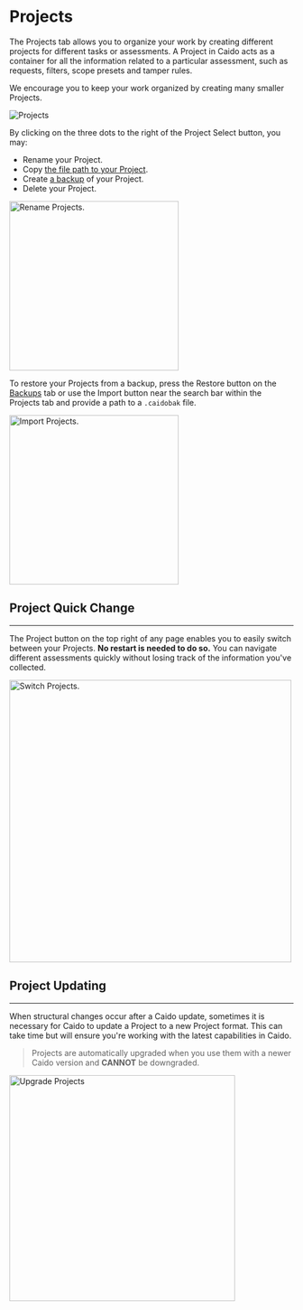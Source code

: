 # Projects

The Projects tab allows you to organize your work by creating different projects for different tasks or assessments. A Project in Caido acts as a container for all the information related to a particular assessment, such as requests, filters, scope presets and tamper rules.

We encourage you to keep your work organized by creating many smaller Projects.

<img alt="Projects" src="/_images/projects_page.png">

By clicking on the three dots to the right of the Project Select button, you may:

- Rename your Project.
- Copy [the file path to your Project](/concepts/internals/files.md).
- Create [a backup](/reference/features/workspace/backups.md) of your Project.
- Delete your Project.

<img width="300" alt="Rename Projects." src="/_images/projects_rename.png" center>

To restore your Projects from a backup, press the Restore button on the [Backups](/reference/features/workspace/backups.md) tab or use the Import button near the search bar within the Projects tab and provide a path to a `.caidobak` file.

<img width="300" alt="Import Projects." src="/_images/projects_import.png" center>

## Project Quick Change

---

The Project button on the top right of any page enables you to easily switch between your Projects. **No restart is needed to do so.** You can navigate different assessments quickly without losing track of the information you've collected.

<img width="500" alt="Switch Projects." src="/_images/projects_switch.png" center>

## Project Updating

---

When structural changes occur after a Caido update, sometimes it is necessary for Caido to update a Project to a new Project format. This can take time but will ensure you're working with the latest capabilities in Caido.

> Projects are automatically upgraded when you use them with a newer Caido version and **CANNOT** be downgraded.

<img width="400" alt="Upgrade Projects" src="/_images/projects_upgrade.png" center>

